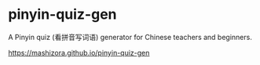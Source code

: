 # pinyin-quiz-gen

A Pinyin quiz (看拼音写词语) generator for Chinese teachers and beginners.

https://mashizora.github.io/pinyin-quiz-gen

